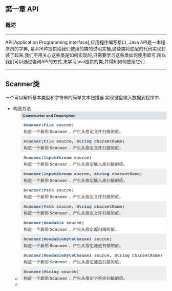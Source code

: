 ## 第一章 API

### 概述

---

API[Application Programming interface],应用程序编写接口, Java API是一本程序员的字典, 是JDK种提供给我们使用的类的说明文档,这些类将底层的代码实现封装了起来,我们不用关心这些类是如何实现的,只需要学习这些类如何使用即可.所以我们可以通过查询API的方式,来学习java提供的类,并得知如何使用它们.

---

## Scanner类

一个可以解析基本类型和字符串的简单文本扫描器.实现键盘输入数据到程序中.

- 构造方法
  - ![image-20200906182407646](Untitled.assets/image-20200906182407646.png)
  - 

